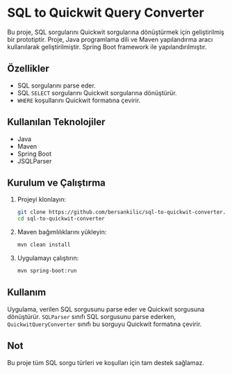 # SQL to Quickwit Query Converter

Bu proje, SQL sorgularını Quickwit sorgularına dönüştürmek için geliştirilmiş bir prototiptir. Proje, Java programlama dili ve Maven yapılandırma aracı kullanılarak geliştirilmiştir. Spring Boot framework ile yapılandırılmıştır.

## Özellikler

- SQL sorgularını parse eder.
- SQL `SELECT` sorgularını Quickwit sorgularına dönüştürür.
- `WHERE` koşullarını Quickwit formatına çevirir.

## Kullanılan Teknolojiler

- Java
- Maven
- Spring Boot
- JSQLParser

## Kurulum ve Çalıştırma

1. Projeyi klonlayın:
    ```sh
    git clone https://github.com/bersankilic/sql-to-quickwit-converter.git
    cd sql-to-quickwit-converter
    ```

2. Maven bağımlılıklarını yükleyin:
    ```sh
    mvn clean install
    ```

3. Uygulamayı çalıştırın:
    ```sh
    mvn spring-boot:run
    ```

## Kullanım

Uygulama, verilen SQL sorgusunu parse eder ve Quickwit sorgusuna dönüştürür. `SQLParser` sınıfı SQL sorgusunu parse ederken, `QuickwitQueryConverter` sınıfı bu sorguyu Quickwit formatına çevirir.

## Not

Bu proje tüm SQL sorgu türleri ve koşulları için tam destek sağlamaz.
